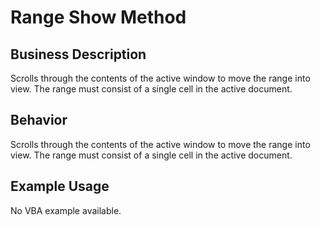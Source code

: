 # Range Show Method

## Business Description
Scrolls through the contents of the active window to move the range into view. The range must consist of a single cell in the active document.

## Behavior
Scrolls through the contents of the active window to move the range into view. The range must consist of a single cell in the active document.

## Example Usage
No VBA example available.